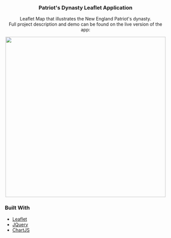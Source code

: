 <p align="center">
  <h3 align="center">Patriot's Dynasty Leaflet Application</h3>

  <p align="center">
    Leaflet Map that illustrates the New England Patriot's dynasty.<br>
    Full project description and demo can be found on the live version of the app:<br>
  </p>
</p>

<!-- ABOUT THE PROJECT -->
<div align="center">

<img src="https://lh3.googleusercontent.com/ucwpwMItGN8KS6XtpuQvPCFIo896JSa5bP1jqgnEJBGqYcmNbLTkONcPQKGNfZFUhbW2RItpVNiXTUB-al2AAU6eDVAoGB7_PtnBaBqkaMOtAP_5ghO2IBrsIwLwgZ0brWouyRg9EQ=w2400" width="500px">

</div>

### Built With
* [Leaflet](https://leafletjs.com/)
* [JQuery](https://jquery.com)
* [ChartJS](https://www.chartjs.org/docs/latest/)
